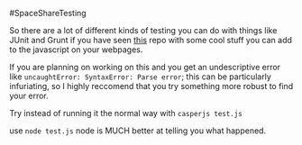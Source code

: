 #SpaceShareTesting

So there are a lot of different kinds of testing you can do with things like JUnit and Grunt if you have seen [this]() repo with some cool stuff you can add to the javascript on your webpages. 




If you are planning on working on this and you get an undescriptive error like `uncaughtError: SyntaxError: Parse error`; this can be particularly infuriating, so I highly reccomend that you try something more robust to find your error. 

Try instead of running it the normal way with `casperjs test.js` 

use `node test.js` node is MUCH better at telling you what happened.
